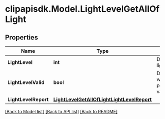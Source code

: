 # clipapisdk.Model.LightLevelGetAllOfLight

## Properties

Name | Type | Description | Notes
------------ | ------------- | ------------- | -------------
**LightLevel** | **int** | Deprecated. Moved to light_level_report/light_level | [optional] 
**LightLevelValid** | **bool** | Deprecated. Indication whether the value presented in light_level is valid | [optional] 
**LightLevelReport** | [**LightLevelGetAllOfLightLightLevelReport**](LightLevelGetAllOfLightLightLevelReport.md) |  | [optional] 

[[Back to Model list]](../README.md#documentation-for-models) [[Back to API list]](../README.md#documentation-for-api-endpoints) [[Back to README]](../README.md)

